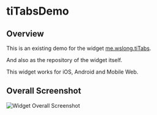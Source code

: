 # tiTabsDemo

## Overview

This is an existing demo for the widget [me.wslong.tiTabs](https://github.com/Shallong/tiTabsDemo/app/widgets/me.wslong.tiTabs).

And also as the repository of the widget itself.

This widget works for iOS, Android and Mobile Web.

## Overall Screenshot

![Widget Overall Screenshot](https://github.com/Shallong/tiTabsDemo/blob/master/screenshots/screenshot.jpg)
